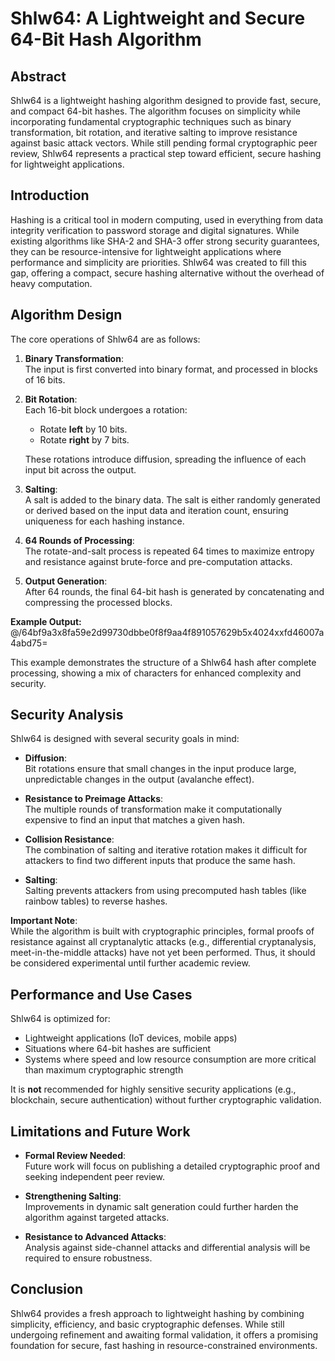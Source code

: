 # Shlw64: A Lightweight and Secure 64-Bit Hash Algorithm

## Abstract
Shlw64 is a lightweight hashing algorithm designed to provide fast, secure, and compact 64-bit hashes. The algorithm focuses on simplicity while incorporating fundamental cryptographic techniques such as binary transformation, bit rotation, and iterative salting to improve resistance against basic attack vectors. While still pending formal cryptographic peer review, Shlw64 represents a practical step toward efficient, secure hashing for lightweight applications.

## Introduction
Hashing is a critical tool in modern computing, used in everything from data integrity verification to password storage and digital signatures. While existing algorithms like SHA-2 and SHA-3 offer strong security guarantees, they can be resource-intensive for lightweight applications where performance and simplicity are priorities. Shlw64 was created to fill this gap, offering a compact, secure hashing alternative without the overhead of heavy computation.

## Algorithm Design

The core operations of Shlw64 are as follows:

1. **Binary Transformation**:  
   The input is first converted into binary format, and processed in blocks of 16 bits.

2. **Bit Rotation**:  
   Each 16-bit block undergoes a rotation:
   - Rotate **left** by 10 bits.
   - Rotate **right** by 7 bits.
   
   These rotations introduce diffusion, spreading the influence of each input bit across the output.

3. **Salting**:  
   A salt is added to the binary data. The salt is either randomly generated or derived based on the input data and iteration count, ensuring uniqueness for each hashing instance.

4. **64 Rounds of Processing**:  
   The rotate-and-salt process is repeated 64 times to maximize entropy and resistance against brute-force and pre-computation attacks.

5. **Output Generation**:  
   After 64 rounds, the final 64-bit hash is generated by concatenating and compressing the processed blocks.

**Example Output:**
@/64bf9a3x8fa59e2d99730dbbe0f8f9aa4f891057629b5x4024xxfd46007a4abd75=

This example demonstrates the structure of a Shlw64 hash after complete processing, showing a mix of characters for enhanced complexity and security.

## Security Analysis

Shlw64 is designed with several security goals in mind:

- **Diffusion**:  
  Bit rotations ensure that small changes in the input produce large, unpredictable changes in the output (avalanche effect).

- **Resistance to Preimage Attacks**:  
  The multiple rounds of transformation make it computationally expensive to find an input that matches a given hash.

- **Collision Resistance**:  
  The combination of salting and iterative rotation makes it difficult for attackers to find two different inputs that produce the same hash.

- **Salting**:  
  Salting prevents attackers from using precomputed hash tables (like rainbow tables) to reverse hashes.

**Important Note**:  
While the algorithm is built with cryptographic principles, formal proofs of resistance against all cryptanalytic attacks (e.g., differential cryptanalysis, meet-in-the-middle attacks) have not yet been performed. Thus, it should be considered experimental until further academic review.

## Performance and Use Cases

Shlw64 is optimized for:

- Lightweight applications (IoT devices, mobile apps)
- Situations where 64-bit hashes are sufficient
- Systems where speed and low resource consumption are more critical than maximum cryptographic strength

It is **not** recommended for highly sensitive security applications (e.g., blockchain, secure authentication) without further cryptographic validation.

## Limitations and Future Work

- **Formal Review Needed**:  
  Future work will focus on publishing a detailed cryptographic proof and seeking independent peer review.
  
- **Strengthening Salting**:  
  Improvements in dynamic salt generation could further harden the algorithm against targeted attacks.

- **Resistance to Advanced Attacks**:  
  Analysis against side-channel attacks and differential analysis will be required to ensure robustness.

## Conclusion

Shlw64 provides a fresh approach to lightweight hashing by combining simplicity, efficiency, and basic cryptographic defenses. While still undergoing refinement and awaiting formal validation, it offers a promising foundation for secure, fast hashing in resource-constrained environments.
